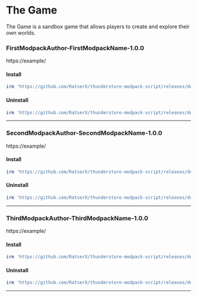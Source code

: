 # The Game
The Game is a sandbox game that allows players to create and explore their own worlds.
### FirstModpackAuthor-FirstModpackName-1.0.0
https://example/
#### Install
````ps1
irm 'https://github.com/RatserX/thunderstore-modpack-script/releases/download/latest/TheGame-FirstModpackAuthor-FirstModpackName-Install.ps1' | iex
```` 
#### Uninstall
````ps1
irm 'https://github.com/RatserX/thunderstore-modpack-script/releases/download/latest/TheGame-FirstModpackAuthor-FirstModpackName-Uninstall.ps1' | iex
```` 
---
### SecondModpackAuthor-SecondModpackName-1.0.0
https://example/
#### Install
````ps1
irm 'https://github.com/RatserX/thunderstore-modpack-script/releases/download/latest/TheGame-SecondModpackAuthor-SecondModpackName-Install.ps1' | iex
```` 
#### Uninstall
````ps1
irm 'https://github.com/RatserX/thunderstore-modpack-script/releases/download/latest/TheGame-SecondModpackAuthor-SecondModpackName-Uninstall.ps1' | iex
```` 
---
### ThirdModpackAuthor-ThirdModpackName-1.0.0
https://example/
#### Install
````ps1
irm 'https://github.com/RatserX/thunderstore-modpack-script/releases/download/latest/TheGame-ThirdModpackAuthor-ThirdModpackName-Install.ps1' | iex
```` 
#### Uninstall
````ps1
irm 'https://github.com/RatserX/thunderstore-modpack-script/releases/download/latest/TheGame-ThirdModpackAuthor-ThirdModpackName-Uninstall.ps1' | iex
```` 
---

